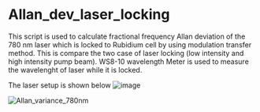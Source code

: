 # Allan_dev_laser_locking
This script is used to calculate fractional frequency Allan deviation of the 780 nm laser which is locked to Rubidium cell by using modulation transfer method. This is compare the two case of laser locking (low intensity and high intensity pump beam). WS8-10 wavelength Meter is used to measure the wavelenght of laser while it is locked.

The laser setup is shown below
![image](https://user-images.githubusercontent.com/93529299/148486827-e28a7fad-3c68-4c14-9aed-9748aee70632.png)


![Allan_variance_780nm](https://github.com/Nakarin315/Allan_dev_laser_locking/assets/93529299/43a69cff-4f64-4677-bbc0-1fab7075a39f)
